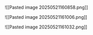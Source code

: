 

![[Pasted image 20250521160858.png]]

![[Pasted image 20250521161006.png]]

![[Pasted image 20250521161032.png]]